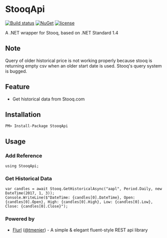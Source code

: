 # StooqApi
[![Build status](https://ci.appveyor.com/api/projects/status/d0c3l3kuj0yxmuq4?svg=true)](https://ci.appveyor.com/project/lppkarl/stooqapi)
[![NuGet](https://img.shields.io/nuget/v/StooqApi.svg)](https://www.nuget.org/packages/StooqApi/)
[![license](https://img.shields.io/github/license/lppkarl/StooqApi.svg)](https://github.com/lppkarl/StooqApi/blob/master/LICENSE)

A .NET wrapper for Stooq, based on .NET Standard 1.4

## Note
Query of older historical price is not working properly because stooq is returning empty csv when an older start date is used. Stooq's query system is bugged.

## Feature
* Get historical data from Stooq.com

## Installation
    PM> Install-Package StooqApi

## Usage
### Add Reference
    using StooqApi;

### Get Historical Data
    var candles = await Stooq.GetHistoricalAsync("aapl", Period.Daily, new DateTime(2017, 1, 3));
    Console.WriteLine($"DateTime: {candles[0].DateTime}, Open: {candles[0].Open}, High: {candles[0].High}, Low: {candles[0].Low}, Close: {candles[0].Close}");

### Powered by
* [Flurl](https://github.com/tmenier/Flurl) ([@tmenier](https://github.com/tmenier)) - A simple & elegant fluent-style REST api library 
